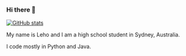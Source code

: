 ### Hi there 👋

[![GitHub stats](https://github-readme-stats.vercel.app/api?username=Lehoooo)](https://github.com/anuraghazra/github-readme-stats)

My name is Leho and I am a high school student in Sydney, Australia.

I code mostly in Python and Java.

